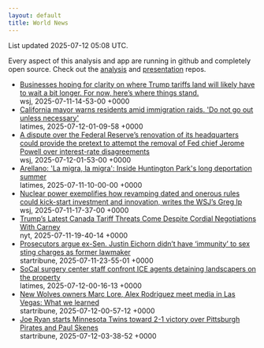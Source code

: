 ```yaml
---
layout: default
title: World News
---
```


<div markdown="0">
<div class="byline small text-muted">List updated <span class="datetime">2025-07-12 05:08 UTC</span>.</div>

<p>Every aspect of this analysis and app are running in github and completely open source. Check out the <a href="https://github.com/Castro-Media/Analysis">analysis</a> and <a href="https://github.com/Castro-Media/TopStoryReview.com">presentation</a> repos.</p>
<ul>
<li><a href='https://www.wsj.com/economy/trade/trump-tariffs-countries-goods-explained-b9878e1a'>Businesses hoping for clarity on where Trump tariffs land will likely have to wait a bit longer. For now, here&#8217;s where things stand.</a><div class='byline small text-muted'>wsj, <span class="datetime">2025-07-11-14-53-00 +0000</span></div></li>
<li><a href='https://www.latimes.com/california/story/2025-07-11/california-mayor-cautions-residents-amid-immigration-raids'>California mayor warns residents amid immigration raids. 'Do not go out unless necessary'</a><div class='byline small text-muted'>latimes, <span class="datetime">2025-07-12-01-09-58 +0000</span></div></li>
<li><a href='https://www.wsj.com/economy/central-banking/jerome-powell-fed-renovations-trump-fb9793df'>A dispute over the Federal Reserve&#8217;s renovation of its headquarters could provide the pretext to attempt the removal of Fed chief Jerome Powell over interest-rate disagreements</a><div class='byline small text-muted'>wsj, <span class="datetime">2025-07-12-01-53-00 +0000</span></div></li>
<li><a href='https://www.latimes.com/california/story/2025-07-11/huntington-park-deportations-history'>Arellano: 'La migra, la migra': Inside Huntington Park's long deportation summer</a><div class='byline small text-muted'>latimes, <span class="datetime">2025-07-11-10-00-00 +0000</span></div></li>
<li><a href='https://www.wsj.com/economy/trumps-unsung-economic-booster-deregulation-e46bce0b'>Nuclear power exemplifies how revamping dated and onerous rules could kick-start investment and innovation, writes the WSJ&#8217;s Greg Ip</a><div class='byline small text-muted'>wsj, <span class="datetime">2025-07-11-17-37-00 +0000</span></div></li>
<li><a href='https://www.nytimes.com/2025/07/11/world/canada/canada-trump-tariffs-trade-talks.html'>Trump&#8217;s Latest Canada Tariff Threats Come Despite Cordial Negotiations With Carney</a><div class='byline small text-muted'>nyt, <span class="datetime">2025-07-11-19-40-14 +0000</span></div></li>
<li><a href='https://www.startribune.com/prosecutors-argue-ex-sen-justin-eichorn-didnt-have-immunity-to-sex-sting-charges-as-former-lawmaker/601420513'>Prosecutors argue ex-Sen. Justin Eichorn didn&#8217;t have &#8216;immunity&#8217; to sex sting charges as former lawmaker</a><div class='byline small text-muted'>startribune, <span class="datetime">2025-07-11-23-55-01 +0000</span></div></li>
<li><a href='https://www.latimes.com/california/story/2025-07-11/california-surgery-center-staff-confront-ice-agents'>SoCal surgery center staff confront ICE agents detaining landscapers on the property</a><div class='byline small text-muted'>latimes, <span class="datetime">2025-07-12-00-16-13 +0000</span></div></li>
<li><a href='https://www.startribune.com/marc-lore-alex-rodriguez-new-minnesota-timberwolves-owners-news-conference-las-vegas/601390881'>New Wolves owners Marc Lore, Alex Rodriguez meet media in Las Vegas: What we learned</a><div class='byline small text-muted'>startribune, <span class="datetime">2025-07-12-00-57-12 +0000</span></div></li>
<li><a href='https://www.startribune.com/minnesota-twins-pittsburgh-pirates-carlos-correa-joe-ryan-paul-skenes/601420579'>Joe Ryan starts Minnesota Twins toward 2-1 victory over Pittsburgh Pirates and Paul Skenes</a><div class='byline small text-muted'>startribune, <span class="datetime">2025-07-12-03-38-52 +0000</span></div></li>
</ul>
</div>
